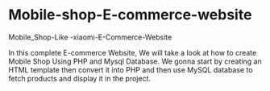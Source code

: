 # Mobile-shop-E-commerce-website
Mobile_Shop-Like -xiaomi-E-Commerce-Website

In this complete E-commerce Website, We will take a look at how to create Mobile Shop Using PHP and Mysql Database. We gonna start by creating an HTML template then convert it into PHP and then use MySQL database to fetch products and display it in the project.

